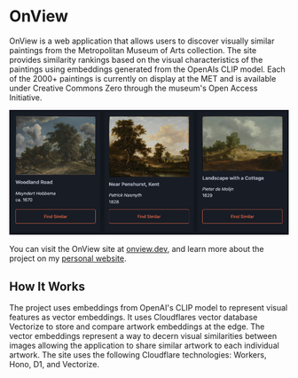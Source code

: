 # OnView

OnView is a web application that allows users to discover visually similar paintings from the Metropolitan Museum of Arts collection. The site provides similarity rankings based on the visual characteristics of the paintings using embeddings generated from the OpenAIs CLIP model. Each of the 2000+ paintings is currently on display at the MET and is available under Creative Commons Zero through the museum's Open Access Initiative.

![An example of the OnView interface showing visually similar images.](./example.png)

You can visit the OnView site at [onview.dev](https://onview.dev/), and learn more about the project on my [personal website](https://ralphdelia.github.io/pages/index.html#onview).

## How It Works

The project uses embeddings from OpenAI's CLIP model to represent visual features as vector embeddings. It uses Cloudflares vector database Vectorize to store and compare artwork embeddings at the edge. The vector embeddings represent a way to decern visual similarities between images allowing the application to share similar artwork to each individual artwork. The site uses the following Cloudflare technologies: Workers, Hono, D1, and Vectorize.

